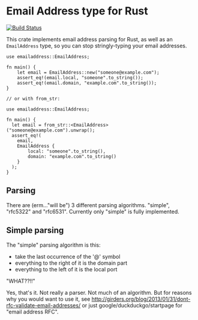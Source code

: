 # Email Address type for Rust

[![Build Status](https://travis-ci.org/pwoolcoc/emailaddress.svg?branch=master)](https://travis-ci.org/pwoolcoc/emailaddress)

This crate implements email address parsing for Rust, as well as an `EmailAddress`
type, so you can stop stringly-typing your email addresses.

```
use emailaddress::EmailAddress;

fn main() {
    let email = EmailAddress::new("someone@example.com");
    assert_eq!(email.local, "someone".to_string()); 
    assert_eq!(email.domain, "example.com".to_string());
}

// or with from_str:

use emailaddress::EmailAddress;

fn main() {
  let email = from_str::<EmailAddress>("someone@example.com").unwrap();
  assert_eq!(
    email,
    EmailAddress {
        local: "someone".to_string(),
        domain: "example.com".to_string()
    }
  );
}

```

## Parsing

There are (erm..."will be") 3 different parsing algorithms. "simple",
"rfc5322" and "rfc6531".  Currently only "simple" is fully implemented.

## Simple parsing

The "simple" parsing algorithm is this:

  * take the last occurrence of the '@' symbol
  * everything to the right of it is the domain part
  * everything to the left of it is the local port

"WHAT??!!"

Yes, that's it. Not really a parser. Not much of an algorithm. But for reasons
why you would want to use it, see
http://girders.org/blog/2013/01/31/dont-rfc-validate-email-addresses/ or just
google/duckduckgo/startpage for "email address RFC".



